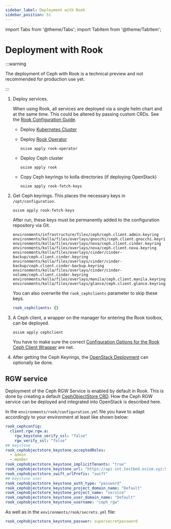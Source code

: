 ```yaml
---
sidebar_label: Deployment with Rook
sidebar_position: 51
---
```


import Tabs from '@theme/Tabs';
import TabItem from '@theme/TabItem';

# Deployment with Rook

:::warning

The deployment of Ceph with Rook is a technical preview and not recommended for
production use yet.

:::

1. Deploy services.

   When using Rook, all services are deployed via a single helm chart and at the
   same time. This could be altered by passing custom CRDs. See
   the [Rook Configuration Guide](../../../configuration-guide/rook).

   * Deploy [Kubernetes Cluster](../../../deploy-guide/services/kubernetes.md)

   * Deploy [Rook Operator](https://rook.io/docs/rook/latest/Helm-Charts/operator-chart/)

     ```
     osism apply rook-operator
     ```

   * Deploy Ceph cluster

     ```
     osism apply rook
     ```

   * Copy Ceph keyrings to kolla directories (if deploying OpenStack)

     ```
     osism apply rook-fetch-keys
     ```

2. Get Ceph keyrings. This places the necessary keys in `/opt/configuration`.

   ```
   osism apply rook-fetch-keys
   ```

   After run, these keys must be permanently added to the configuration repository
   via Git.

   ```
   environments/infrastructure/files/ceph/ceph.client.admin.keyring
   environments/kolla/files/overlays/gnocchi/ceph.client.gnocchi.keyring
   environments/kolla/files/overlays/nova/ceph.client.cinder.keyring
   environments/kolla/files/overlays/nova/ceph.client.nova.keyring
   environments/kolla/files/overlays/cinder/cinder-backup/ceph.client.cinder.keyring
   environments/kolla/files/overlays/cinder/cinder-backup/ceph.client.cinder-backup.keyring
   environments/kolla/files/overlays/cinder/cinder-volume/ceph.client.cinder.keyring
   environments/kolla/files/overlays/manila/ceph.client.manila.keyring
   environments/kolla/files/overlays/glance/ceph.client.glance.keyring
   ```

   You can also overwrite the `rook_cephclients` parameter to skip
   these keys.

   ```yaml title="environments/rook/configuration.yml"
   rook_cephclients: {}
   ```

3. A Ceph client, a wrapper on the manager for entering the Rook toolbox, can be deployed.

   ```
   osism apply cephclient
   ```

   You have to make sure the correct [Configuration Options for the Rook Ceph Client Wrapper](../../../configuration-guide/rook.md#client) are net.

4. After getting the Ceph Keyrings, the [OpenStack Deployment](../../../deploy-guide/services/openstack.md) can optionally be done.

## RGW service

Deployment of the Ceph RGW Service is enabled by default in Rook. This is done by creating a default [CephObjectStore CRD](https://rook.io/docs/rook/latest-release/CRDs/Object-Storage/ceph-object-store-crd/). How the Ceph RGW service can be deployed and integrated into OpenStack is described here.

In the `environments/rook/configuration.yml` file you have to adapt accordingly to your environment at least like shown below:

```yaml title="environments/rook/configuration.yml"
rook_cephconfig:
  client.rgw.rgw.a:
    rgw_keystone_verify_ssl: "false"
    rgw_verify_ssl: "false"
## keystone
rook_cephobjectstore_keystone_acceptedRoles:
  - admin
  - member
rook_cephobjectstore_keystone_implicitTenants: "true"
rook_cephobjectstore_keystone_url: "https://api-int.testbed.osism.xyz:5000"
rook_cephobjectstore_swift_urlPrefix: "swift"
## keystone user
rook_cephobjectstore_keystone_auth_type: "password"
rook_cephobjectstore_keystone_project_domain_name: "Default"
rook_cephobjectstore_keystone_project_name: "service"
rook_cephobjectstore_keystone_user_domain_name: "Default"
rook_cephobjectstore_keystone_username: "ceph_rgw"
````
As well as in the `environments/rook/secrets.yml` file:

```yaml title="environments/rook/secrets.yml"
rook_cephobjectstore_keystone_passwor: supersecretpassword
````
